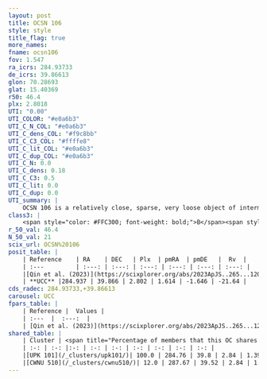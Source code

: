 ```yaml
---
layout: post
title: OCSN 106
style: style
title_flag: true
more_names: 
fname: ocsn106
fov: 1.547
ra_icrs: 284.93733
de_icrs: 39.86613
glon: 70.28693
glat: 15.40369
r50: 46.4
plx: 2.8018
UTI: "0.00"
UTI_COLOR: "#e0a6b3"
UTI_C_N_COL: "#e0a6b3"
UTI_C_dens_COL: "#f9c8bb"
UTI_C_C3_COL: "#ffffe8"
UTI_C_lit_COL: "#e0a6b3"
UTI_C_dup_COL: "#e0a6b3"
UTI_C_N: 0.0
UTI_C_dens: 0.18
UTI_C_C3: 0.5
UTI_C_lit: 0.0
UTI_C_dup: 0.0
UTI_summary: |
    OCSN 106 is a relatively close, sparse, very loose object of intermediate C3 quality. It was recently reported in the literature.<br><br><span style="color: #99180f; font-weight: bold;">Warning: </span>This is very likely a duplicate object, which shares a large percentage of members with at least one previously reported entry.<br><br><span style="color: #99180f; font-weight: bold;">Warning: </span>contains less than 25 stars with <i>P>0.5</i> estimated.
class3: |
    <span style="color: #FFC300; font-weight: bold;">B</span><span style="color: #FFC300; font-weight: bold;">B</span>
r_50_val: 46.4
N_50_val: 21
scix_url: OCSN%20106
posit_table: |
    | Reference    | RA    | DEC   | Plx  | pmRA  | pmDE   |  Rv  |
    | :---         | :---: | :---: | :---: | :---: | :---: | :---: |
    |[Qin et al. (2023)](https://scixplorer.org/abs/2023ApJS..265...12Q) | 284.9 | 39.84 | 2.85 | 1.66 | -1.58 | -18.53 |
    | **UCC** |284.937 | 39.866 | 2.802 | 1.614 | -1.646 | -21.64 | 
cds_radec: 284.93733,+39.86613
carousel: UCC
fpars_table: |
    | Reference |  Values |
    | :---  |  :---:  |
    | [Qin et al. (2023)](https://scixplorer.org/abs/2023ApJS..265...12Q) | `E(B-V)=0.06, m-M=7.81, logt=7.45` |
shared_table: |
    | Cluster | <span title="Percentage of members that this OC shares with the ones listed">%</span>   | RA   | DEC   | Plx   | pmRA  | pmDE  | Rv | UTI |
    | :-: | :-: |:-: | :-: | :-: | :-: | :-: | :-: | :-: |
    |[UPK 101](/_clusters/upk101/)| 100.0 | 284.76 | 39.8 | 2.84 | 1.39 | -1.74 | -19.17 |0.53 |
    |[CWNU 510](/_clusters/cwnu510/)| 12.0 | 287.67 | 39.52 | 2.84 | 1.83 | -1.72 | -19.98 |0.22 |
---
```

